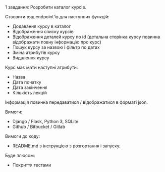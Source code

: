 1 завдання: Розробити каталог курсів.


Створити ряд endpoint'ів для наступних функцій:


* Додавання курсу в каталог
* Відображення списку курсів
* Відображення деталей курсу по id (детальна сторінка курсу повинна відображати повну інформацію про курс)
* Пошук курсу за назвою і фільтр по датах
* Зміна атрибутів курсу
* Видалення курсу


Курс має мати наступні атрибути:
* Назва
* Дата початку
* Дата закінчення 
* Кількість лекцій

Інформація повинна передаватися / відображатися в форматі json.


Вимоги:
* Django / Flask, Python 3, SQLite
* Github / Bitbucket / Gitlab


Вимоги до коду:
* README.md з інструкцією з розгортання і запуску.


Буде плюсом:
* Покриття тестами
